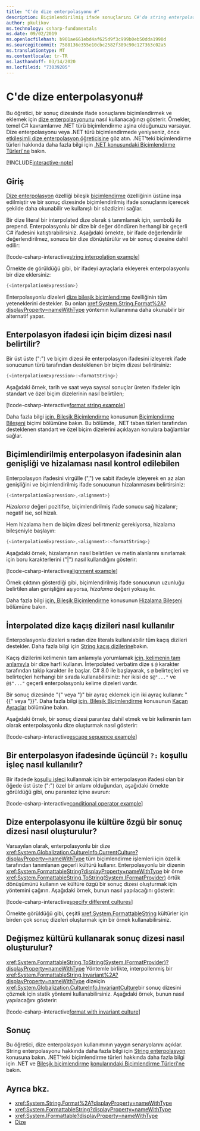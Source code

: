 ```yaml
---
title: "C'de dize enterpolasyonu #"
description: Biçimlendirilmiş ifade sonuçlarını C#'da string enterpolasyonuyla bir sonuç dizesine nasıl eklendiğini öğrenin.
author: pkulikov
ms.technology: csharp-fundamentals
ms.date: 09/02/2019
ms.openlocfilehash: b901ae661ebd4af625d9f3c999b0eb50dda1990d
ms.sourcegitcommit: 7588136e355e10cbc2582f389c90c127363c02a5
ms.translationtype: MT
ms.contentlocale: tr-TR
ms.lasthandoff: 03/14/2020
ms.locfileid: "73039205"
---
```

# <a name="string-interpolation-in-c"></a>C'de dize enterpolasyonu\#

Bu öğretici, bir sonuç dizesinde ifade sonuçlarını biçimlendirmek ve eklemek için [dize enterpolasyonunu](../language-reference/tokens/interpolated.md) nasıl kullanacağınızı gösterir. Örnekler, temel C# kavramlarıve .NET türü biçimlendirme aşina olduğunuzu varsayar. Dize enterpolasyonu veya .NET türü biçimlendirmede yeniyseniz, önce [etkileşimli dize enterpolasyon öğreticisine](exploration/interpolated-strings.yml) göz atın. .NET'teki biçimlendirme türleri hakkında daha fazla bilgi için [.NET konusundaki Biçimlendirme Türleri'ne](../../standard/base-types/formatting-types.md) bakın.

[!INCLUDE[interactive-note](~/includes/csharp-interactive-note.md)]

## <a name="introduction"></a>Giriş

[Dize enterpolasyon](../language-reference/tokens/interpolated.md) özelliği bileşik [biçimlendirme](../../standard/base-types/composite-formatting.md) özelliğinin üstüne inşa edilmiştir ve bir sonuç dizesinde biçimlendirilmiş ifade sonuçlarını içerecek şekilde daha okunabilir ve kullanışlı bir sözdizimi sağlar.

Bir dize literal bir interpolated dize olarak `$` tanımlamak için, sembolü ile prepend. Enterpolasyonlu bir dize bir değer döndüren herhangi bir geçerli C# ifadesini katıştırabilirsiniz. Aşağıdaki örnekte, bir ifade değerlendirilir değerlendirilmez, sonucu bir dize dönüştürülür ve bir sonuç dizesine dahil edilir:

[!code-csharp-interactive[string interpolation example](~/samples/snippets/csharp/tutorials/string-interpolation/Program.cs#1)]

Örnekte de görüldüğü gibi, bir ifadeyi ayraçlarla ekleyerek enterpolasyonlu bir dize eklersiniz:

```csharp
{<interpolationExpression>}
```

Enterpolasyonlu dizeleri [dize bileşik biçimlendirme](../../standard/base-types/composite-formatting.md) özelliğinin tüm yeteneklerini destekler. Bu onları <xref:System.String.Format%2A?displayProperty=nameWithType> yöntemin kullanımına daha okunabilir bir alternatif yapar.

## <a name="how-to-specify-a-format-string-for-an-interpolation-expression"></a>Enterpolasyon ifadesi için biçim dizesi nasıl belirtilir?

Bir üst üste (":") ve biçim dizesi ile enterpolasyon ifadesini izleyerek ifade sonucunun türü tarafından desteklenen bir biçim dizesi belirtirsiniz:

```csharp
{<interpolationExpression>:<formatString>}
```

Aşağıdaki örnek, tarih ve saat veya sayısal sonuçlar üreten ifadeler için standart ve özel biçim dizelerinin nasıl belirtilen;

[!code-csharp-interactive[format string example](~/samples/snippets/csharp/tutorials/string-interpolation/Program.cs#2)]

Daha fazla bilgi [için, Bileşik Biçimlendirme](../../standard/base-types/composite-formatting.md) konusunun [Biçimlendirme Bileşeni](../../standard/base-types/composite-formatting.md#format-string-component) biçimi bölümüne bakın. Bu bölümde, .NET taban türleri tarafından desteklenen standart ve özel biçim dizelerini açıklayan konulara bağlantılar sağlar.

## <a name="how-to-control-the-field-width-and-alignment-of-the-formatted-interpolation-expression"></a>Biçimlendirilmiş enterpolasyon ifadesinin alan genişliği ve hizalaması nasıl kontrol edilebilen

Enterpolasyon ifadesini virgülle (",") ve sabit ifadeyle izleyerek en az alan genişliğini ve biçimlendirilmiş ifade sonucunun hizalanmasını belirtirsiniz:

```csharp
{<interpolationExpression>,<alignment>}
```

*Hizalama* değeri pozitifse, biçimlendirilmiş ifade sonucu sağ hizalanır; negatif ise, sol hizalı.

Hem hizalama hem de biçim dizesi belirtmeniz gerekiyorsa, hizalama bileşeniyle başlayın:

```csharp
{<interpolationExpression>,<alignment>:<formatString>}
```

Aşağıdaki örnek, hizalamanın nasıl belirtilen ve metin alanlarını sınırlamak için boru karakterlerini ("|") nasıl kullandığını gösterir:

[!code-csharp-interactive[alignment example](~/samples/snippets/csharp/tutorials/string-interpolation/Program.cs#3)]

Örnek çıktının gösterdiği gibi, biçimlendirilmiş ifade sonucunun uzunluğu belirtilen alan genişliğini aşıyorsa, *hizalama* değeri yoksayılır.

Daha fazla bilgi [için, Bileşik Biçimlendirme](../../standard/base-types/composite-formatting.md) konusunun [Hizalama Bileşeni](../../standard/base-types/composite-formatting.md#alignment-component) bölümüne bakın.

## <a name="how-to-use-escape-sequences-in-an-interpolated-string"></a>İnterpolated dize kaçış dizileri nasıl kullanılır

Enterpolasyonlu dizeleri sıradan dize literals kullanılabilir tüm kaçış dizileri destekler. Daha fazla bilgi için [String kaçış dizilerine](../programming-guide/strings/index.md#string-escape-sequences)bakın.

Kaçış dizilerini kelimenin tam anlamıyla yorumlamak [için, kelimenin tam anlamıyla](../language-reference/tokens/verbatim.md) bir dize harfi kullanın. İnterpolated verbatim dize `$` `@` karakter tarafından takip karakter ile başlar. C# 8.0 ile başlayarak, `$` `@` belirteçleri ve belirteçleri herhangi bir sırada kullanabilirsiniz: her ikisi de `$@"..."` ve `@$"..."` geçerli enterpolasyonlu kelime dizeleri vardır.

Bir sonuç dizesinde "{" veya "}" bir ayraç eklemek için iki ayraç kullanın: "{{" veya "}}". Daha fazla bilgi [için, Bileşik Biçimlendirme](../../standard/base-types/composite-formatting.md) konusunun [Kaçan Ayraçlar](../../standard/base-types/composite-formatting.md#escaping-braces) bölümüne bakın.

Aşağıdaki örnek, bir sonuç dizesi parantez dahil etmek ve bir kelimenin tam olarak enterpolasyonlu dize oluşturmak nasıl gösterir:

[!code-csharp-interactive[escape sequence example](~/samples/snippets/csharp/tutorials/string-interpolation/Program.cs#4)]

## <a name="how-to-use-a-ternary-conditional-operator--in-an-interpolation-expression"></a>Bir enterpolasyon ifadesinde üçüncül `?:` koşullu işleç nasıl kullanılır?

Bir ifadede [koşullu işleci](../language-reference/operators/conditional-operator.md) kullanmak için bir enterpolasyon ifadesi olan bir öğede üst üste (":") özel bir anlamı olduğundan, aşağıdaki örnekte görüldüğü gibi, onu parantez içine avurun:

[!code-csharp-interactive[conditional operator example](~/samples/snippets/csharp/tutorials/string-interpolation/Program.cs#5)]

## <a name="how-to-create-a-culture-specific-result-string-with-string-interpolation"></a>Dize enterpolasyonu ile kültüre özgü bir sonuç dizesi nasıl oluşturulur?

Varsayılan olarak, enterpolasyonlu bir dize <xref:System.Globalization.CultureInfo.CurrentCulture?displayProperty=nameWithType> tüm biçimlendirme işlemleri için özellik tarafından tanımlanan geçerli kültürü kullanır. Enterpolasyonlu bir dizenin <xref:System.FormattableString?displayProperty=nameWithType> bir örne <xref:System.FormattableString.ToString(System.IFormatProvider)> örtük dönüşümünü kullanın ve kültüre özgü bir sonuç dizesi oluşturmak için yöntemini çağırın. Aşağıdaki örnek, bunun nasıl yapılacağını gösterir:

[!code-csharp-interactive[specify different cultures](~/samples/snippets/csharp/tutorials/string-interpolation/Program.cs#6)]

Örnekte görüldüğü gibi, çeşitli <xref:System.FormattableString> kültürler için birden çok sonuç dizeleri oluşturmak için bir örnek kullanabilirsiniz.

## <a name="how-to-create-a-result-string-using-the-invariant-culture"></a>Değişmez kültürü kullanarak sonuç dizesi nasıl oluşturulur?

<xref:System.FormattableString.ToString(System.IFormatProvider)?displayProperty=nameWithType> Yöntemle birlikte, interpollenmiş bir <xref:System.FormattableString.Invariant%2A?displayProperty=nameWithType> dizeiçin <xref:System.Globalization.CultureInfo.InvariantCulture>bir sonuç dizesini çözmek için statik yöntemi kullanabilirsiniz. Aşağıdaki örnek, bunun nasıl yapılacağını gösterir:

[!code-csharp-interactive[format with invariant culture](~/samples/snippets/csharp/tutorials/string-interpolation/Program.cs#7)]

## <a name="conclusion"></a>Sonuç

Bu öğretici, dize enterpolasyon kullanımının yaygın senaryolarını açıklar. String enterpolasyonu hakkında daha fazla bilgi için [String enterpolasyon](../language-reference/tokens/interpolated.md) konusuna bakın. .NET'teki biçimlendirme türleri hakkında daha fazla bilgi için .NET ve [Bileşik biçimlendirme](../../standard/base-types/composite-formatting.md) [konularındaki Biçimlendirme Türleri'ne](../../standard/base-types/formatting-types.md) bakın.

## <a name="see-also"></a>Ayrıca bkz.

- <xref:System.String.Format%2A?displayProperty=nameWithType>
- <xref:System.FormattableString?displayProperty=nameWithType>
- <xref:System.IFormattable?displayProperty=nameWithType>
- [Dize](../programming-guide/strings/index.md)
